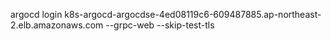 argocd login k8s-argocd-argocdse-4ed08119c6-609487885.ap-northeast-2.elb.amazonaws.com --grpc-web --skip-test-tls
